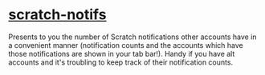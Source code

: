 # [scratch-notifs](https://towerofnix.github.io/scratch-notifs/index.html)

Presents to you the number of Scratch notifications other accounts have in a convenient manner (notification counts and the accounts which have those notifications are shown in your tab bar!). Handy if you have alt accounts and it's troubling to keep track of their notification counts.
